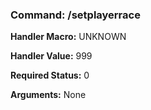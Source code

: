 ### Command: /setplayerrace

**Handler Macro:** UNKNOWN

**Handler Value:** 999

**Required Status:** 0

**Arguments:**
None
